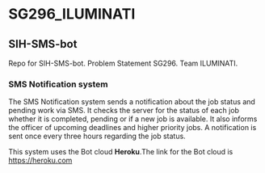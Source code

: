 # SG296_ILUMINATI
## SIH-SMS-bot

Repo for SIH-SMS-bot. Problem Statement SG296. Team ILUMINATI.

### SMS Notification system
The SMS Notification system sends a notification about the job status and pending work via SMS. It checks the server for the status of each job whether it is completed, pending or if a new job is available. It also informs the officer of upcoming deadlines and higher priority jobs. A notification is sent once every three hours regarding the job status. 

This system uses the Bot cloud **Heroku**.The link for the Bot cloud is https://heroku.com
